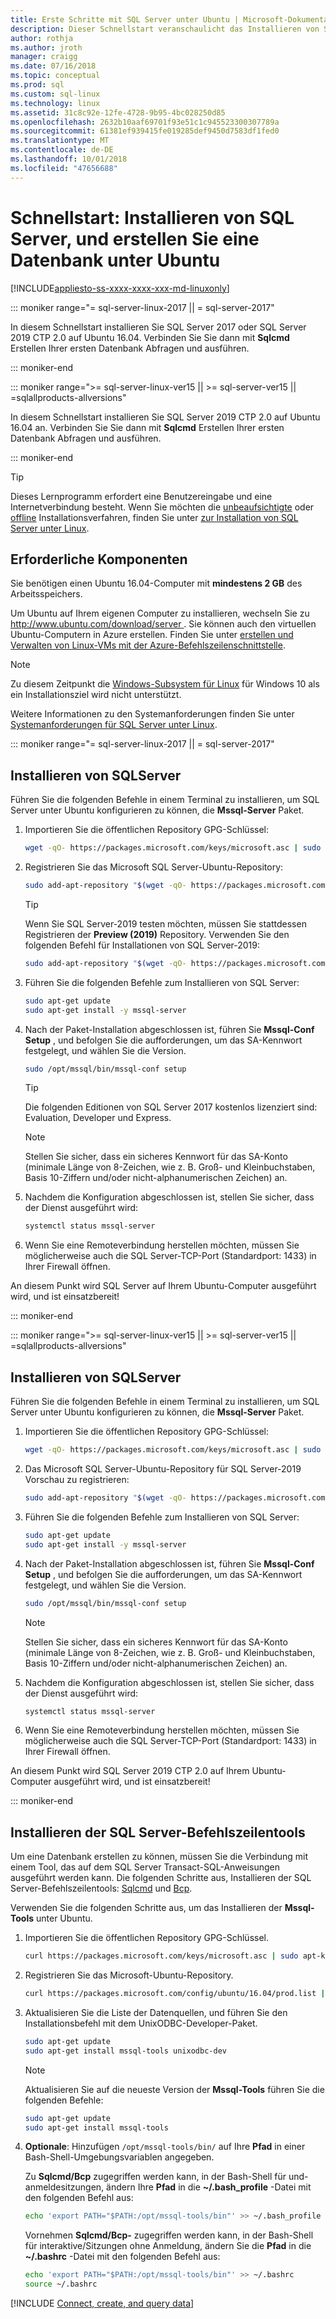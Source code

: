 ```yaml
---
title: Erste Schritte mit SQL Server unter Ubuntu | Microsoft-Dokumentation
description: Dieser Schnellstart veranschaulicht das Installieren von SQL Server 2017 oder SQL Server-2019 unter Ubuntu und klicken Sie dann zu erstellen und Abfragen einer Datenbank mit Sqlcmd.
author: rothja
ms.author: jroth
manager: craigg
ms.date: 07/16/2018
ms.topic: conceptual
ms.prod: sql
ms.custom: sql-linux
ms.technology: linux
ms.assetid: 31c8c92e-12fe-4728-9b95-4bc028250d85
ms.openlocfilehash: 2632b10aaf69701f93e51c1c945523300307789a
ms.sourcegitcommit: 61381ef939415fe019285def9450d7583df1fed0
ms.translationtype: MT
ms.contentlocale: de-DE
ms.lasthandoff: 10/01/2018
ms.locfileid: "47656688"
---
```

# <a name="quickstart-install-sql-server-and-create-a-database-on-ubuntu"></a>Schnellstart: Installieren von SQL Server, und erstellen Sie eine Datenbank unter Ubuntu

[!INCLUDE[appliesto-ss-xxxx-xxxx-xxx-md-linuxonly](../includes/appliesto-ss-xxxx-xxxx-xxx-md-linuxonly.md)]

<!--SQL Server 2017 on Linux-->
::: moniker range="= sql-server-linux-2017 || = sql-server-2017"

In diesem Schnellstart installieren Sie SQL Server 2017 oder SQL Server 2019 CTP 2.0 auf Ubuntu 16.04. Verbinden Sie Sie dann mit **Sqlcmd** Erstellen Ihrer ersten Datenbank Abfragen und ausführen.

::: moniker-end
<!--SQL Server 2019 on Linux-->
::: moniker range=">= sql-server-linux-ver15 || >= sql-server-ver15 || =sqlallproducts-allversions"

In diesem Schnellstart installieren Sie SQL Server 2019 CTP 2.0 auf Ubuntu 16.04 an. Verbinden Sie Sie dann mit **Sqlcmd** Erstellen Ihrer ersten Datenbank Abfragen und ausführen.

::: moniker-end

> [!TIP]
> Dieses Lernprogramm erfordert eine Benutzereingabe und eine Internetverbindung besteht. Wenn Sie möchten die [unbeaufsichtigte](sql-server-linux-setup.md#unattended) oder [offline](sql-server-linux-setup.md#offline) Installationsverfahren, finden Sie unter [zur Installation von SQL Server unter Linux](sql-server-linux-setup.md).

## <a name="prerequisites"></a>Erforderliche Komponenten

Sie benötigen einen Ubuntu 16.04-Computer mit **mindestens 2 GB** des Arbeitsspeichers.

Um Ubuntu auf Ihrem eigenen Computer zu installieren, wechseln Sie zu [ http://www.ubuntu.com/download/server ](http://www.ubuntu.com/download/server). Sie können auch den virtuellen Ubuntu-Computern in Azure erstellen. Finden Sie unter [erstellen und Verwalten von Linux-VMs mit der Azure-Befehlszeilenschnittstelle](https://docs.microsoft.com/azure/virtual-machines/linux/tutorial-manage-vm).

> [!NOTE]
> Zu diesem Zeitpunkt die [Windows-Subsystem für Linux](https://msdn.microsoft.com/commandline/wsl/about) für Windows 10 als ein Installationsziel wird nicht unterstützt.

Weitere Informationen zu den Systemanforderungen finden Sie unter [Systemanforderungen für SQL Server unter Linux](sql-server-linux-setup.md#system).

<!--SQL Server 2017 on Linux-->
::: moniker range="= sql-server-linux-2017 || = sql-server-2017"

## <a id="install"></a>Installieren von SQLServer

Führen Sie die folgenden Befehle in einem Terminal zu installieren, um SQL Server unter Ubuntu konfigurieren zu können, die **Mssql-Server** Paket.

1. Importieren Sie die öffentlichen Repository GPG-Schlüssel:

   ```bash
   wget -qO- https://packages.microsoft.com/keys/microsoft.asc | sudo apt-key add -
   ```

2. Registrieren Sie das Microsoft SQL Server-Ubuntu-Repository:

   ```bash
   sudo add-apt-repository "$(wget -qO- https://packages.microsoft.com/config/ubuntu/16.04/mssql-server-2017.list)"
   ```

   > [!TIP]
   > Wenn Sie SQL Server-2019 testen möchten, müssen Sie stattdessen Registrieren der **Preview (2019)** Repository. Verwenden Sie den folgenden Befehl für Installationen von SQL Server-2019:
   >
   > ```bash
   > sudo add-apt-repository "$(wget -qO- https://packages.microsoft.com/config/ubuntu/16.04/mssql-server-preview.list)"
   > ```

3. Führen Sie die folgenden Befehle zum Installieren von SQL Server:

   ```bash
   sudo apt-get update
   sudo apt-get install -y mssql-server
   ```

4. Nach der Paket-Installation abgeschlossen ist, führen Sie **Mssql-Conf Setup** , und befolgen Sie die aufforderungen, um das SA-Kennwort festgelegt, und wählen Sie die Version.

   ```bash
   sudo /opt/mssql/bin/mssql-conf setup
   ```

   > [!TIP]
   > Die folgenden Editionen von SQL Server 2017 kostenlos lizenziert sind: Evaluation, Developer und Express.

   > [!NOTE]
   > Stellen Sie sicher, dass ein sicheres Kennwort für das SA-Konto (minimale Länge von 8-Zeichen, wie z. B. Groß- und Kleinbuchstaben, Basis 10-Ziffern und/oder nicht-alphanumerischen Zeichen) an.

5. Nachdem die Konfiguration abgeschlossen ist, stellen Sie sicher, dass der Dienst ausgeführt wird:

   ```bash
   systemctl status mssql-server
   ```

6. Wenn Sie eine Remoteverbindung herstellen möchten, müssen Sie möglicherweise auch die SQL Server-TCP-Port (Standardport: 1433) in Ihrer Firewall öffnen.

An diesem Punkt wird SQL Server auf Ihrem Ubuntu-Computer ausgeführt wird, und ist einsatzbereit!

::: moniker-end
<!--SQL Server 2019 on Linux-->
::: moniker range=">= sql-server-linux-ver15 || >= sql-server-ver15 || =sqlallproducts-allversions"

## <a id="install"></a>Installieren von SQLServer

Führen Sie die folgenden Befehle in einem Terminal zu installieren, um SQL Server unter Ubuntu konfigurieren zu können, die **Mssql-Server** Paket.

1. Importieren Sie die öffentlichen Repository GPG-Schlüssel:

   ```bash
   wget -qO- https://packages.microsoft.com/keys/microsoft.asc | sudo apt-key add -
   ```

2. Das Microsoft SQL Server-Ubuntu-Repository für SQL Server-2019 Vorschau zu registrieren:

   ```bash
   sudo add-apt-repository "$(wget -qO- https://packages.microsoft.com/config/ubuntu/16.04/mssql-server-preview.list)"
   ```

3. Führen Sie die folgenden Befehle zum Installieren von SQL Server:

   ```bash
   sudo apt-get update
   sudo apt-get install -y mssql-server
   ```

4. Nach der Paket-Installation abgeschlossen ist, führen Sie **Mssql-Conf Setup** , und befolgen Sie die aufforderungen, um das SA-Kennwort festgelegt, und wählen Sie die Version.

   ```bash
   sudo /opt/mssql/bin/mssql-conf setup
   ```

   > [!NOTE]
   > Stellen Sie sicher, dass ein sicheres Kennwort für das SA-Konto (minimale Länge von 8-Zeichen, wie z. B. Groß- und Kleinbuchstaben, Basis 10-Ziffern und/oder nicht-alphanumerischen Zeichen) an.

5. Nachdem die Konfiguration abgeschlossen ist, stellen Sie sicher, dass der Dienst ausgeführt wird:

   ```bash
   systemctl status mssql-server
   ```

6. Wenn Sie eine Remoteverbindung herstellen möchten, müssen Sie möglicherweise auch die SQL Server-TCP-Port (Standardport: 1433) in Ihrer Firewall öffnen.

An diesem Punkt wird SQL Server 2019 CTP 2.0 auf Ihrem Ubuntu-Computer ausgeführt wird, und ist einsatzbereit!

::: moniker-end

## <a id="tools"></a>Installieren der SQL Server-Befehlszeilentools

Um eine Datenbank erstellen zu können, müssen Sie die Verbindung mit einem Tool, das auf dem SQL Server Transact-SQL-Anweisungen ausgeführt werden kann. Die folgenden Schritte aus, Installieren der SQL Server-Befehlszeilentools: [Sqlcmd](../tools/sqlcmd-utility.md) und [Bcp](../tools/bcp-utility.md).

Verwenden Sie die folgenden Schritte aus, um das Installieren der **Mssql-Tools** unter Ubuntu. 

1. Importieren Sie die öffentlichen Repository GPG-Schlüssel.

   ```bash
   curl https://packages.microsoft.com/keys/microsoft.asc | sudo apt-key add -
   ```

1. Registrieren Sie das Microsoft-Ubuntu-Repository.

   ```bash
   curl https://packages.microsoft.com/config/ubuntu/16.04/prod.list | sudo tee /etc/apt/sources.list.d/msprod.list
   ```

1. Aktualisieren Sie die Liste der Datenquellen, und führen Sie den Installationsbefehl mit dem UnixODBC-Developer-Paket.

   ```bash
   sudo apt-get update 
   sudo apt-get install mssql-tools unixodbc-dev
   ```

   > [!Note] 
   > Aktualisieren Sie auf die neueste Version der **Mssql-Tools** führen Sie die folgenden Befehle:
   >    ```bash
   >   sudo apt-get update 
   >   sudo apt-get install mssql-tools 
   >   ```

1. **Optionale**: Hinzufügen `/opt/mssql-tools/bin/` auf Ihre **Pfad** in einer Bash-Shell-Umgebungsvariablen angegeben.

   Zu **Sqlcmd/Bcp** zugegriffen werden kann, in der Bash-Shell für und-anmeldesitzungen, ändern Ihre **Pfad** in die **~/.bash_profile** -Datei mit den folgenden Befehl aus:

   ```bash
   echo 'export PATH="$PATH:/opt/mssql-tools/bin"' >> ~/.bash_profile
   ```

   Vornehmen **Sqlcmd/Bcp-** zugegriffen werden kann, in der Bash-Shell für interaktive/Sitzungen ohne Anmeldung, ändern Sie die **Pfad** in die **~/.bashrc** -Datei mit den folgenden Befehl aus:

   ```bash
   echo 'export PATH="$PATH:/opt/mssql-tools/bin"' >> ~/.bashrc
   source ~/.bashrc
   ```

[!INCLUDE [Connect, create, and query data](../includes/sql-linux-quickstart-connect-query.md)]
